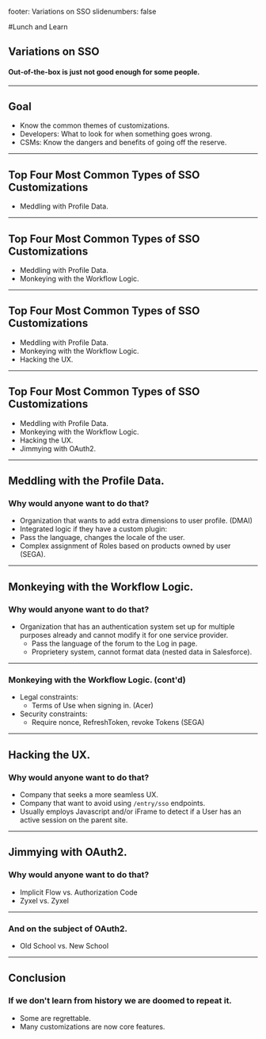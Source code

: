 footer: Variations on SSO
slidenumbers: false

#Lunch and Learn
## Variations on SSO
#### Out-of-the-box is just not good enough for some people.

---

## Goal

 - Know the common themes of customizations.
 - Developers: What to look for when something goes wrong.
 - CSMs: Know the dangers and benefits of going off the reserve.

---

## Top Four Most Common Types of SSO Customizations

 - Meddling with Profile Data.

---

## Top Four Most Common Types of SSO Customizations

 - Meddling with Profile Data.
 - Monkeying with the Workflow Logic.

---

## Top Four Most Common Types of SSO Customizations

 - Meddling with Profile Data.
 - Monkeying with the Workflow Logic.
 - Hacking the UX.

---

## Top Four Most Common Types of SSO Customizations

 - Meddling with Profile Data.
 - Monkeying with the Workflow Logic.
 - Hacking the UX.
 - Jimmying with OAuth2.

---

## Meddling with the Profile Data.
### Why would anyone want to do that?

 - Organization that wants to add extra dimensions to user profile. (DMAI)
 - Integrated logic if they have a custom plugin: 
  - Pass the language, changes the locale of the user.
  - Complex assignment of Roles based on products owned by user (SEGA).

 
---

## Monkeying with the Workflow Logic.
### Why would anyone want to do that?

 - Organization that has an authentication system set up for multiple purposes already and cannot modify it for one service provider.
 	- Pass the language of the forum to the Log in page.
 	- Proprietery system, cannot format data (nested data in Salesforce).

---

### Monkeying with the Workflow Logic. (cont'd)
- Legal constraints:
 	- Terms of Use when signing in. (Acer)
- Security constraints:
	- Require nonce, RefreshToken, revoke Tokens (SEGA) 

---

## Hacking the UX.
### Why would anyone want to do that?

 - Company that seeks a more seamless UX.
 - Company that want to avoid using `/entry/sso` endpoints.
 - Usually employs Javascript and/or iFrame to detect if a User has an active session on the parent site.

 
---

## Jimmying with OAuth2.
### Why would anyone want to do that?
 - Implicit Flow vs. Authorization Code
 - Zyxel vs. Zyxel
 
---
### And on the subject of OAuth2.

 - Old School vs. New School
  
---

## Conclusion
### If we don't learn from history we are doomed to repeat it.

- Some are regrettable.
- Many customizations are now core features.
